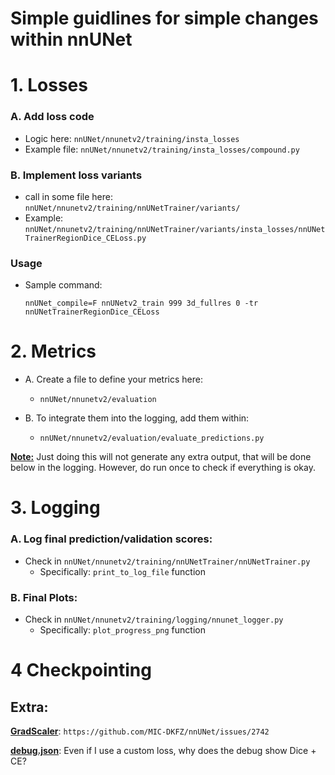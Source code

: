 # Simple guidlines for simple changes within nnUNet

# 1. Losses

### A. Add loss code
* Logic here: `nnUNet/nnunetv2/training/insta_losses`
* Example file: `nnUNet/nnunetv2/training/insta_losses/compound.py`

### B. Implement loss variants
* call in some file here: `nnUNet/nnunetv2/training/nnUNetTrainer/variants/`
* Example: `nnUNet/nnunetv2/training/nnUNetTrainer/variants/insta_losses/nnUNetTrainerRegionDice_CELoss.py`

### Usage
* Sample command:
    ```
    nnUNet_compile=F nnUNetv2_train 999 3d_fullres 0 -tr nnUNetTrainerRegionDice_CELoss
    ```

# 2. Metrics

* A. Create a file to define your metrics here: 
    * `nnUNet/nnunetv2/evaluation`

* B. To integrate them into the logging, add them within: 
    * `nnUNet/nnunetv2/evaluation/evaluate_predictions.py`

**<ins>Note:</ins>** Just doing this will not generate any extra output, that will be done below in the logging. However, do run once to check if everything is okay.


# 3. Logging

### A. Log final prediction/validation scores:
* Check in `nnUNet/nnunetv2/training/nnUNetTrainer/nnUNetTrainer.py`
    * Specifically: `print_to_log_file` function

### B. Final Plots:
* Check in `nnUNet/nnunetv2/training/logging/nnunet_logger.py`
    * Specifically: `plot_progress_png` function

# 4 Checkpointing

## Extra:
**<ins>GradScaler**</ins>: `https://github.com/MIC-DKFZ/nnUNet/issues/2742`

**<ins>debug.json**</ins>: Even if I use a custom loss, why does the debug show Dice + CE?